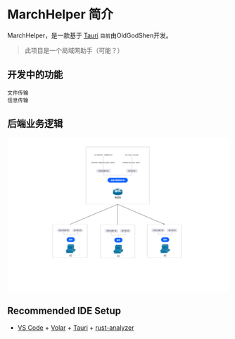 # MarchHelper 简介

MarchHelper，是一款基于 [Tauri](https://tauri.app/zh-cn) `目前`由OldGodShen开发。

>此项目是一个局域网助手（可能？）

## 开发中的功能
    文件传输
    信息传输

## 后端业务逻辑
   [![后端业务逻辑图](后端业务逻辑设计.png)](https://pixso.cn/app/ifr?url=https://pixso.cn/app/board/3Z_rh2hKb92aNnYTWLlPkA?roadMapNodeGuid=1%3A702)


## Recommended IDE Setup

- [VS Code](https://code.visualstudio.com/) + [Volar](https://marketplace.visualstudio.com/items?itemName=Vue.volar) + [Tauri](https://marketplace.visualstudio.com/items?itemName=tauri-apps.tauri-vscode) + [rust-analyzer](https://marketplace.visualstudio.com/items?itemName=rust-lang.rust-analyzer)

